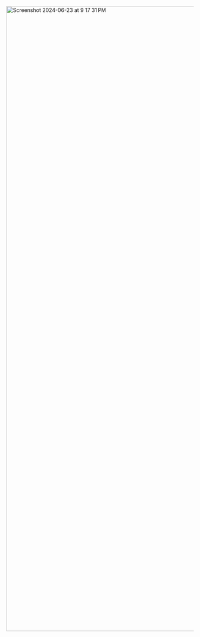 <img width="1675" alt="Screenshot 2024-06-23 at 9 17 31 PM" src="https://github.com/Anjoliekate/desert-vintage-wheels/assets/99061657/d4d1118b-18be-4d51-9b5f-8824878269de">
